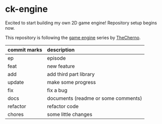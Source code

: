 # ck-engine

Excited to start building my own 2D game engine! Repository setup begins now.

This repository is following the
[game engine](https://www.youtube.com/playlist?list=PLlrATfBNZ98dC-V-N3m0Go4deliWHPFwT)
series by [TheCherno](https://www.youtube.com/user/TheChernoProject).

| commit marks | description                         |
| :-           | :-                                  |
| ep           | episode                             |
| feat         | new feature                         |
| add          | add third part library              |
| update       | make some progress                  |
| fix          | fix a bug                           |
| docs         | documents (readme or some comments) |
| refactor     | refactor code                       |
| chores       | some little changes                 |
